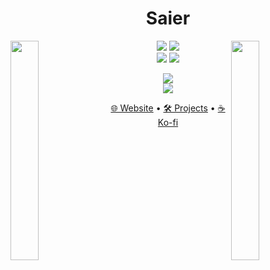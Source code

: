 <h1 align="center">Saier</h1>
<img align="left" src="https://media3.giphy.com/media/v1.Y2lkPTc5MGI3NjExazNlOWgxcThuNWVldDNzaDJrb3cwZDEzc2s2bTNxZ2s4MjhwcHB0byZlcD12MV9pbnRlcm5hbF9naWZfYnlfaWQmY3Q9cw/xULW8l2gXuRPmsQe8U/giphy.gif" width="30%" style="display:inline;">
<img align="right" src="https://media3.giphy.com/media/v1.Y2lkPTc5MGI3NjExazNlOWgxcThuNWVldDNzaDJrb3cwZDEzc2s2bTNxZ2s4MjhwcHB0byZlcD12MV9pbnRlcm5hbF9naWZfYnlfaWQmY3Q9cw/xULW8l2gXuRPmsQe8U/giphy.gif" width="30%" style="display:inline;">

<p align="center">
  <img src="https://komarev.com/ghpvc/?username=saier-9&abbreviated=true&color=brightgreen"/>
  <img src="https://img.shields.io/github/followers/Saier-9?label=Followers&style=flat&color=brightgreen"/><br>
  <img src="https://badges.strrl.dev/repos/Saier-9"/>
  <img src="https://badges.strrl.dev/contributions/all/Saier-9"/>
</p>

<p align="center">
  <img src="https://github-readme-stats.vercel.app/api?username=Saier-9&show_icons=true&theme=transparent&hide_rank=true&hide=issues,contribs&card_width=325"/><br>
  <img src="https://github-readme-stats.vercel.app/api/top-langs/?username=Saier-9&layout=compact&theme=transparent&card_width=325"/>
</p>

<p align="center">
  <a href="https://saier.carrd.co">🌐 Website</a> • 
  <a href="https://github.com/saier-9?tab=repositories">🛠️ Projects</a> • 
  <a href="https://ko-fi.com/saier-9">☕ Ko-fi</a>
</p>
